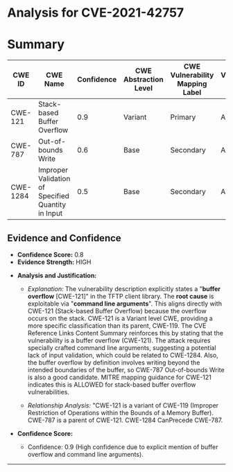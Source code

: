 # Analysis for CVE-2021-42757

# Summary
| CWE ID | CWE Name | Confidence | CWE Abstraction Level | CWE Vulnerability Mapping Label | CWE-Vulnerability Mapping Notes |
|---|---|---|---|---|---|
| CWE-121 | Stack-based Buffer Overflow | 0.9 | Variant | Primary | Allowed |
| CWE-787 | Out-of-bounds Write | 0.6 | Base | Secondary | Allowed |
| CWE-1284 | Improper Validation of Specified Quantity in Input | 0.5 | Base | Secondary | Allowed |

## Evidence and Confidence

*   **Confidence Score:** 0.8
*   **Evidence Strength:** HIGH

- **Analysis and Justification:**  
  - *Explanation:* The vulnerability description explicitly states a "**buffer overflow** [CWE-121]" in the TFTP client library. The **root cause** is exploitable via "**command line arguments**". This aligns directly with CWE-121 (Stack-based Buffer Overflow) because the overflow occurs on the stack. CWE-121 is a Variant level CWE, providing a more specific classification than its parent, CWE-119. The CVE Reference Links Content Summary reinforces this by stating that the vulnerability is a buffer overflow (CWE-121). The attack requires specially crafted command line arguments, suggesting a potential lack of input validation, which could be related to CWE-1284. Also, the buffer overflow by definition involves writing beyond the intended boundaries of the buffer, so CWE-787 Out-of-bounds Write is also a good candidate. MITRE mapping guidance for CWE-121 indicates this is ALLOWED for stack-based buffer overflow vulnerabilities.

  - *Relationship Analysis:* "CWE-121 is a variant of CWE-119 (Improper Restriction of Operations within the Bounds of a Memory Buffer). CWE-787 is a parent of CWE-121. CWE-1284 CanPrecede CWE-787.

- **Confidence Score:**  
  - Confidence: 0.9 (High confidence due to explicit mention of buffer overflow and command line arguments).
---